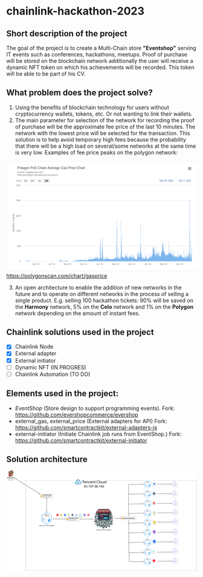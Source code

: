 # chainlink-hackathon-2023

## Short description of the project

The goal of the project is to create a Multi-Chain store **"Eventshop"** serving IT events such as conferences, hackathons, meetups. Proof of purchase will be stored on the blockchain network additionally the user will receive a dynamic NFT token on which his achievements will be recorded. This token will be able to be part of his CV.

## What problem does the project solve?

1. Using the benefits of blockchain technology for users without cryptocurrency wallets, tokens, etc. Or not wanting to link their wallets.
2. The main parameter for selection of the network for recording the proof of purchase will be the approximate fee price of the last 10 minutes. The network with the lowest price will be selected for the transaction. This solution is to help avoid temporary high fees because the probability that there will be a high load on several/some networks at the same time is very low. Examples of fee price peaks on the polygon network:

![Polgon fees](https://github.com/issueslinux/chainlink-hackathon-2023/blob/main/polygon_fee.png)
https://polygonscan.com/chart/gasprice

3. An open architecture to enable the addition of new networks in the future and to operate on different networks in the process of selling a single product. E.g. selling 100 hackathon tickets: 90% will be saved on the **Harmony** network, 5% on the **Celo** network and 1% on the **Polygon** network depending on the amount of instant fees. 

## Chainlink solutions used in the project

- [x] Chainlink Node
- [x] External adapter
- [x] External initiator
- [ ] Dynamic NFT (IN PROGRES)
- [ ] Chainlink Automation (TO DO)

## Elements used in the project:

- *EventShop* (Store design to support programming events). Fork: https://github.com/evershopcommerce/evershop
- external_gas, external_price (External adapters for API) Fork: https://github.com/smartcontractkit/external-adapters-js
- external-initiator (Initiate Chainlink job runs from EventShop.) Fork: https://github.com/smartcontractkit/external-initiator

## Solution architecture

![Polgon fees](https://github.com/issueslinux/chainlink-hackathon-2023/blob/main/architecture.drawio.png)













